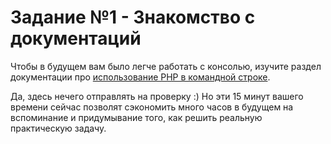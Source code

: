 # Задание №1 - Знакомство с документаций

Чтобы в будущем вам было легче работать с консолью, изучите раздел документации про 
[использование PHP в командной строке](https://www.php.net/manual/ru/features.commandline.php).

Да, здесь нечего отправлять на проверку :) Но эти 15 минут вашего времени сейчас позволят сэкономить много часов в будущем на вспоминание и придумывание того, как решить реальную практическую задачу.  
